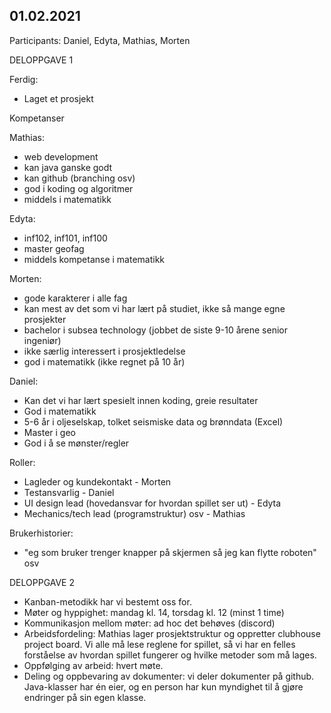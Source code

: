 ## 01.02.2021
Participants: Daniel, Edyta, Mathias, Morten


DELOPPGAVE 1


Ferdig:
- Laget et prosjekt



Kompetanser

Mathias:
- web development
- kan java ganske godt
- kan github (branching osv)
- god i koding og algoritmer
- middels i matematikk
 
 Edyta:
 - inf102, inf101, inf100
 - master geofag
 - middels kompetanse i matematikk
 
 Morten:
 - gode karakterer i alle fag
 - kan mest av det som vi har lært på studiet, ikke så mange egne prosjekter
 - bachelor i subsea technology (jobbet de siste 9-10 årene senior ingeniør)
 - ikke særlig interessert i prosjektledelse
 - god i matematikk (ikke regnet på 10 år)
 
Daniel:
- Kan det vi har lært spesielt innen koding, greie resultater
- God i matematikk
- 5-6 år i oljeselskap, tolket seismiske data og brønndata (Excel)
- Master i geo
- God i å se mønster/regler


Roller:
- Lagleder og kundekontakt - Morten
- Testansvarlig - Daniel
- UI design lead (hovedansvar for hvordan spillet ser ut) - Edyta
- Mechanics/tech lead (programstruktur) osv - Mathias


Brukerhistorier:
- "eg som bruker trenger knapper på skjermen så jeg kan flytte roboten" osv



DELOPPGAVE 2
- Kanban-metodikk har vi bestemt oss for.
- Møter og hyppighet: mandag kl. 14, torsdag kl. 12 (minst 1 time)
- Kommunikasjon mellom møter: ad hoc det behøves (discord)
- Arbeidsfordeling: Mathias lager prosjektstruktur og oppretter clubhouse project board.
  Vi alle må lese reglene for spillet, så vi har en felles forståelse av hvordan spillet fungerer og hvilke metoder
  som må lages.
- Oppfølging av arbeid: hvert møte.
- Deling og oppbevaring av dokumenter: vi deler dokumenter på github. Java-klasser har én eier, og en person har kun
  myndighet til å gjøre endringer på sin egen klasse.






